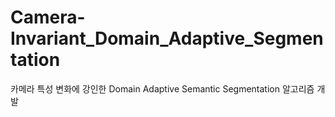 # Camera-Invariant_Domain_Adaptive_Segmentation
카메라 특성 변화에 강인한 Domain Adaptive Semantic Segmentation 알고리즘 개발
